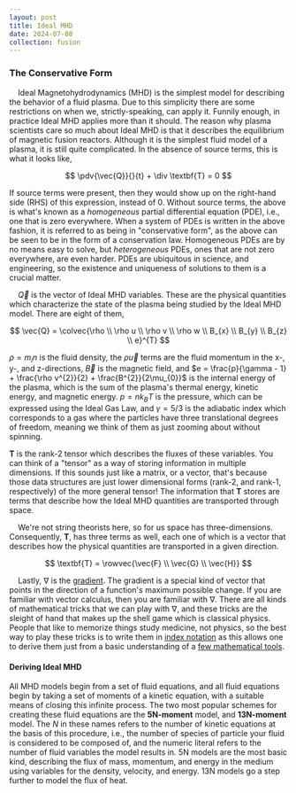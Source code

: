 ```yaml
---
layout: post
title: Ideal MHD
date: 2024-07-08
collection: fusion
---
```

### The Conservative Form
&nbsp;&nbsp;&nbsp;&nbsp;Ideal Magnetohydrodynamics (MHD) is the simplest model for describing the behavior of a fluid plasma. Due to this simplicity there are some restrictions on when we, strictly-speaking, can apply it. Funnily enough, in practice Ideal MHD applies more than it should. The reason why plasma scientists care so much about Ideal MHD is that it describes the equilibrium of magnetic fusion reactors. Although it is the simplest fluid model of a plasma, it is still quite complicated. In the absence of source terms, this is what it looks like,

$$
\pdv{\vec{Q}}{}{t} + \div \textbf{T} = 0
$$ 

If source terms were present, then they would show up on the right-hand side (RHS) of this expression, instead of 0. Without source terms, the above is what's known as a $\textit{homogeneous}$ partial differential equation (PDE), i.e., one that is zero everywhere. When a system of PDEs is written in the above fashion, it is referred to as being in "conservative form", as the above can be seen to be in the form of a conservation law. Homogeneous PDEs are by no means easy to solve, but $\textit{heterogeneous}$ PDEs, ones that are not zero everywhere, are even harder. PDEs are ubiquitous in science, and engineering, so the existence and uniqueness of solutions to them is a crucial matter. 

&nbsp;&nbsp;&nbsp;&nbsp;$\vec{Q}$ is the vector of Ideal MHD variables. These are the physical quantities which characterize the state of the plasma being studied by the Ideal MHD model. There are eight of them,

$$
\vec{Q} = \colvec{\rho \\ \rho u \\ \rho v \\ \rho w \\ B_{x} \\ B_{y} \\ B_{z} \\ e}^{T}
$$

$\rho = m_{i}n$ is the fluid density, the $\rho\vec{u}$ terms are the fluid momentum in the x-, y-, and z-directions, $\vec{B}$ is the magnetic field, and $e = \frac{p}{\gamma - 1} + \frac{\rho v^{2}}{2} + \frac{B^{2}}{2\mu_{0}}$ is the internal energy of the plasma, which is the sum of the plasma's thermal energy, kinetic energy, and magnetic energy. $p = nk_{B}T$ is the pressure, which can be expressed using the Ideal Gas Law, and $\gamma = 5/3$ is the adiabatic index which corresponds to a gas where the particles have three translational degrees of freedom, meaning we think of them as just zooming about without spinning.  

$\textbf{T}$ is the rank-2 tensor which describes the fluxes of these variables. You can think of a "tensor" as a way of storing information in multiple dimensions. If this sounds just like a matrix, or a vector, that's because those data structures are just lower dimensional forms (rank-2, and rank-1, respectively) of the more general tensor! The information that $\textbf{T}$ stores are terms that describe how the Ideal MHD quantities are transported through space. 

&nbsp;&nbsp;&nbsp;&nbsp;We're not string theorists here, so for us space has three-dimensions. Consequently, $\textbf{T}$, has three terms as well, each one of which is a vector that describes how the physical quantities are transported in a given direction.

$$
\textbf{T} = \rowvec{\vec{F} \\ \vec{G} \\ \vec{H}}
$$

&nbsp;&nbsp;&nbsp;&nbsp;Lastly, $\nabla$ is the [gradient](../_math/2024-07-16_gradients). The gradient is a special kind of vector that points in the direction of a function's maximum possible change. If you are familiar with vector calculus, then you are familiar with $\nabla$. There are all kinds of mathematical tricks that we can play with $\nabla$, and these tricks are the sleight of hand that makes up the shell game which is classical physics. People that like to memorize things study medicine, not physics, so the best way to play these tricks is to write them in [index notation](../_math/2024-07-15_indexnotation) as this allows one to derive them just from a basic understanding of a [few mathematical tools](../_math/2024-07-15_indexnotation/#deriving-vector-identities).  

#### Deriving Ideal MHD
All MHD models begin from a set of fluid equations, and all fluid equations begin by taking a set of moments of a kinetic equation, with a suitable means of closing this infinite process. The two most popular schemes for creating these fluid equations are the **5N-moment** model, and **13N-moment** model. The *N* in these names refers to the number of kinetic equations at the basis of this procedure, i.e., the number of species of particle your fluid is considered to be composed of, and the numeric literal refers to the number of fluid variables the model results in. 5N models are the most basic kind, describing the flux of mass, momentum, and energy in the medium using variables for the density, velocity, and energy. 13N models go a step further to model the flux of heat.       